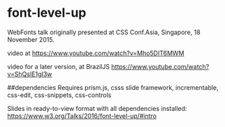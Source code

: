 # font-level-up
WebFonts talk originally presented at CSS Conf.Asia, Singapore, 18 November 2015.

video at https://www.youtube.com/watch?v=Mho5DIT6MWM

video for a later version, at BrazilJS https://www.youtube.com/watch?v=ShQsIE1gI3w

##dependencies
Requires prism.js, csss slide framework, incrementable, css-edit, css-snippets, css-controls

Slides in ready-to-view format with all dependencies installed: https://www.w3.org/Talks/2016/font-level-up/#intro
